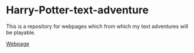 Harry-Potter-text-adventure
===========================

This is a repository for webpages which from which my text adventures will be playable.

[Webpage](http://ojzcroc.github.io)
